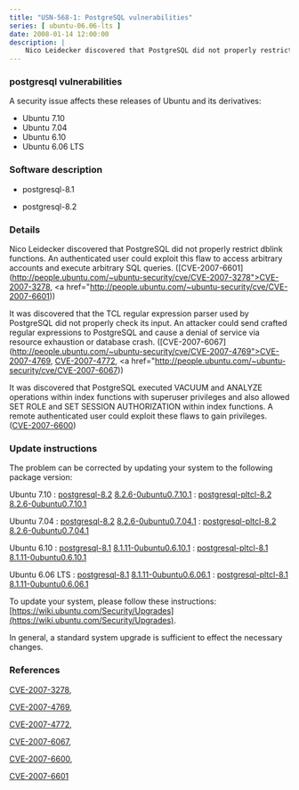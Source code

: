 ```yaml
---
title: "USN-568-1: PostgreSQL vulnerabilities"
series: [ ubuntu-06.06-lts ]
date: 2008-01-14 12:00:00
description: |
    Nico Leidecker discovered that PostgreSQL did not properly restrict dblink functions. An authenticated user could exploit this flaw to access arbitrary accounts and execute arbitrary SQL queries. ([CVE-2007-6601](http://people.ubuntu.com/~ubuntu-security/cve/CVE-2007-3278">CVE-2007-3278</a>, <a href="http://people.ubuntu.com/~ubuntu-security/cve/CVE-2007-6601))
--- 
```

 
### postgresql vulnerabilities

A security issue affects these releases of Ubuntu and its derivatives:

* Ubuntu 7.10
* Ubuntu 7.04
* Ubuntu 6.10
* Ubuntu 6.06 LTS

### Software description

* postgresql-8.1 

* postgresql-8.2 

### Details

Nico Leidecker discovered that PostgreSQL did not properly restrict dblink functions. An authenticated user could exploit this flaw to access arbitrary accounts and execute arbitrary SQL queries. ([CVE-2007-6601](http://people.ubuntu.com/~ubuntu-security/cve/CVE-2007-3278">CVE-2007-3278</a>, <a href="http://people.ubuntu.com/~ubuntu-security/cve/CVE-2007-6601))

It was discovered that the TCL regular expression parser used by PostgreSQL did not properly check its input. An attacker could send crafted regular expressions to PostgreSQL and cause a denial of service via resource exhaustion or database crash. ([CVE-2007-6067](http://people.ubuntu.com/~ubuntu-security/cve/CVE-2007-4769">CVE-2007-4769</a>, <a href="http://people.ubuntu.com/~ubuntu-security/cve/CVE-2007-4772">CVE-2007-4772</a>, <a href="http://people.ubuntu.com/~ubuntu-security/cve/CVE-2007-6067))

It was discovered that PostgreSQL executed VACUUM and ANALYZE operations within index functions with superuser privileges and also allowed SET ROLE and SET SESSION AUTHORIZATION within index functions. A remote authenticated user could exploit these flaws to gain privileges. ([CVE-2007-6600](http://people.ubuntu.com/~ubuntu-security/cve/CVE-2007-6600)) 

### Update instructions

The problem can be corrected by updating your system to the following package version:

Ubuntu 7.10
 : [postgresql-8.2](https://launchpad.net/ubuntu/+source/postgresql-8.2) <span> [8.2.6-0ubuntu0.7.10.1](https://launchpad.net/ubuntu/+source/postgresql-8.2/8.2.6-0ubuntu0.7.10.1) </span> 
 : [postgresql-pltcl-8.2](https://launchpad.net/ubuntu/+source/postgresql-8.2) <span> [8.2.6-0ubuntu0.7.10.1](https://launchpad.net/ubuntu/+source/postgresql-8.2/8.2.6-0ubuntu0.7.10.1) </span> 

Ubuntu 7.04
 : [postgresql-8.2](https://launchpad.net/ubuntu/+source/postgresql-8.2) <span> [8.2.6-0ubuntu0.7.04.1](https://launchpad.net/ubuntu/+source/postgresql-8.2/8.2.6-0ubuntu0.7.04.1) </span> 
 : [postgresql-pltcl-8.2](https://launchpad.net/ubuntu/+source/postgresql-8.2) <span> [8.2.6-0ubuntu0.7.04.1](https://launchpad.net/ubuntu/+source/postgresql-8.2/8.2.6-0ubuntu0.7.04.1) </span> 

Ubuntu 6.10
 : [postgresql-8.1](https://launchpad.net/ubuntu/+source/postgresql-8.1) <span> [8.1.11-0ubuntu0.6.10.1](https://launchpad.net/ubuntu/+source/postgresql-8.1/8.1.11-0ubuntu0.6.10.1) </span> 
 : [postgresql-pltcl-8.1](https://launchpad.net/ubuntu/+source/postgresql-8.1) <span> [8.1.11-0ubuntu0.6.10.1](https://launchpad.net/ubuntu/+source/postgresql-8.1/8.1.11-0ubuntu0.6.10.1) </span> 

Ubuntu 6.06 LTS
 : [postgresql-8.1](https://launchpad.net/ubuntu/+source/postgresql-8.1) <span> [8.1.11-0ubuntu0.6.06.1](https://launchpad.net/ubuntu/+source/postgresql-8.1/8.1.11-0ubuntu0.6.06.1) </span> 
 : [postgresql-pltcl-8.1](https://launchpad.net/ubuntu/+source/postgresql-8.1) <span> [8.1.11-0ubuntu0.6.06.1](https://launchpad.net/ubuntu/+source/postgresql-8.1/8.1.11-0ubuntu0.6.06.1) </span> 

To update your system, please follow these instructions: [https://wiki.ubuntu.com/Security/Upgrades](https://wiki.ubuntu.com/Security/Upgrades).

In general, a standard system upgrade is sufficient to effect the necessary changes. 

### References

 [CVE-2007-3278](http://people.ubuntu.com/~ubuntu-security/cve/CVE-2007-3278), 

 [CVE-2007-4769](http://people.ubuntu.com/~ubuntu-security/cve/CVE-2007-4769), 

 [CVE-2007-4772](http://people.ubuntu.com/~ubuntu-security/cve/CVE-2007-4772), 

 [CVE-2007-6067](http://people.ubuntu.com/~ubuntu-security/cve/CVE-2007-6067), 

 [CVE-2007-6600](http://people.ubuntu.com/~ubuntu-security/cve/CVE-2007-6600), 

 [CVE-2007-6601](http://people.ubuntu.com/~ubuntu-security/cve/CVE-2007-6601)
 

